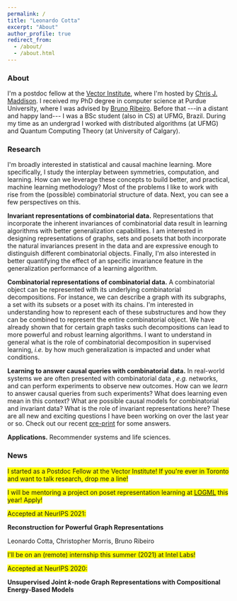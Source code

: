 ```yaml
---
permalink: /
title: "Leonardo Cotta"
excerpt: "About"
author_profile: true
redirect_from:
  - /about/
  - /about.html
---
```


### About

I'm a postdoc fellow at the [Vector Institute](https://vectorinstitute.ai/), where I'm hosted by [Chris J. Maddison](https://www.cs.toronto.edu/~cmaddis/). I received my PhD degree in computer science at Purdue University, where I was advised by [Bruno Ribeiro](https://www.cs.purdue.edu/homes/ribeirob/). Before that ---in a distant and happy land--- I was a BSc student (also in CS) at UFMG, Brazil. During my time as an undergrad I worked with distributed algorithms (at UFMG) and Quantum Computing Theory (at University of Calgary).

### Research

I'm broadly interested in statistical and causal machine learning. More specifically, I study the interplay between symmetries, computation, and learning. How can we leverage these concepts to build better, and practical, machine learning methodology? Most of the problems I like to work with rise from the (possible) combinatorial structure of data. Next, you can see a few perspectives on this. 

**Invariant representations of combinatorial data.** Representations that incorporate the inherent invariances of combinatorial data result in learning algorithms with better generalization capabilities. I am interested in designing representations of graphs, sets and posets that both incorporate the natural invariances present in the data and are expressive enough to distinguish different combinatorial objects. Finally, I'm also interested in better quantifying the effect of an specific invariance feature in the generalization performance of a learning algorithm.

**Combinatorial representations of combinatorial data.** A combinatorial object can be represented with its underlying combinatorial decompositions. For instance, we can describe a graph with its subgraphs, a set with its subsets or a poset with its chains. I'm interested in understanding how to represent each of these substructures and how they can be combined to represent the entire combinatorial object. We have already shown that for certain graph tasks such decompositions can lead to more powerful and robust learning algorithms. I want to understand in general what is the role of combinatorial decomposition in supervised learning, *i.e.* by how much generalization is impacted and under what conditions.

**Learning to answer causal queries with combinatorial data.** In real-world systems we are often presented with combinatorial data , *e.g.* networks, and can perform experiments to observe new outcomes. How can we *learn* to answer causal queries from such experiments? What does learning even mean in this context? What are possible causal models for combinatorial and invariant data? What is the role of invariant representations here? These are all new and exciting questions I have been working on over the last year or so. Check out our recent [pre-print](https://arxiv.org/abs/2302.01198) for some answers.

**Applications.** Recommender systems and life sciences.

### News

<span style="background-color: #FFFF00">I started as a Postdoc Fellow at the Vector Institute! If you're ever in Toronto and want to talk research, drop me a line! </span>

<span style="background-color: #FFFF00">I will be mentoring a project on poset representation learning at [LOGML](https://www.logml.ai/) this year! Apply! </span>

<span style="background-color: #FFFF00">Accepted at NeurIPS 2021:</span>

**Reconstruction for Powerful Graph Representations**

Leonardo Cotta, Christopher Morris, Bruno Ribeiro

<span style="background-color: #FFFF00">I'll be on an (remote) internship this summer (2021) at Intel Labs!</span>

<span style="background-color: #FFFF00">Accepted at NeurIPS 2020:</span>

**Unsupervised Joint $k$-node Graph Representations with Compositional Energy-Based Models**
